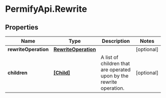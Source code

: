 # PermifyApi.Rewrite

## Properties

Name | Type | Description | Notes
------------ | ------------- | ------------- | -------------
**rewriteOperation** | [**RewriteOperation**](RewriteOperation.md) |  | [optional] 
**children** | [**[Child]**](Child.md) | A list of children that are operated upon by the rewrite operation. | [optional] 


